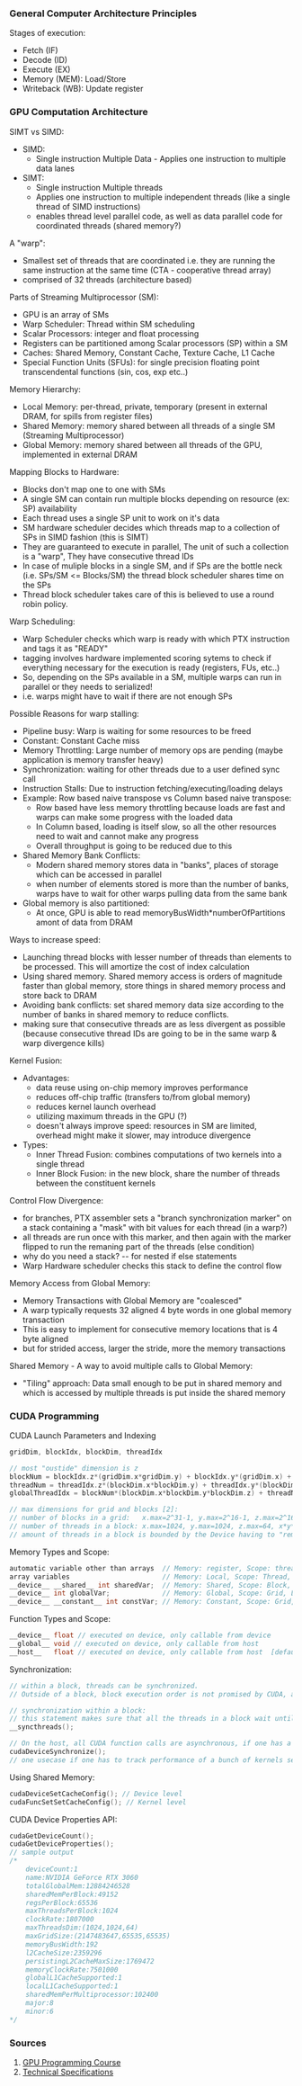 ### General Computer Architecture Principles  

Stages of execution: 
- Fetch (IF) 
- Decode (ID) 
- Execute (EX) 
- Memory (MEM): Load/Store 
- Writeback (WB): Update register 

### GPU Computation Architecture 

SIMT vs SIMD: 
- SIMD: 
    - Single instruction Multiple Data - Applies one instruction to multiple data lanes 
- SIMT: 
    - Single instruction Multiple threads
    - Applies one instruction to multiple independent threads (like a single thread of SIMD instructions)
    - enables thread level parallel code, as well as data parallel code for coordinated threads (shared memory?)

A "warp": 
- Smallest set of threads that are coordinated i.e. they are running the same instruction at the same time (CTA - cooperative thread array)
- comprised of 32 threads (architecture based)

Parts of Streaming Multiprocessor (SM):
- GPU is an array of SMs
- Warp Scheduler: Thread within SM scheduling 
- Scalar Processors: integer and float processing 
- Registers can be partitioned among Scalar processors (SP) within a SM
- Caches: Shared Memory, Constant Cache, Texture Cache, L1 Cache 
- Special Function Units (SFUs): for single precision floating point transcendental functions (sin, cos, exp etc..)

Memory Hierarchy:
- Local Memory: per-thread, private, temporary (present in external DRAM, for spills from register files)
- Shared Memory: memory shared between all threads of a single SM (Streaming Multiprocessor)
- Global Memory: memory shared between all threads of the GPU, implemented in external DRAM 

Mapping Blocks to Hardware: 
- Blocks don't map one to one with SMs
- A single SM can contain run multiple blocks depending on resource (ex: SP) availability 
- Each thread uses a single SP unit to work on it's data
- SM hardware scheduler decides which threads map to a collection of SPs in SIMD fashion (this is SIMT)
- They are guaranteed to execute in parallel, The unit of such a collection is a "warp", They have consecutive thread IDs
- In case of muliple blocks in a single SM, and if SPs are the bottle neck (i.e. SPs/SM <= Blocks/SM) the thread block scheduler shares time on the SPs
- Thread block scheduler takes care of this is believed to use a round robin policy.  

Warp Scheduling:
- Warp Scheduler checks which warp is ready with which PTX instruction and tags it as "READY" 
- tagging involves hardware implemented scoring sytems to check if everything necessary for the execution is ready (registers, FUs, etc..)
- So, depending on the SPs available in a SM, multiple warps can run in parallel or they needs to serialized! 
- i.e. warps might have to wait if there are not enough SPs

Possible Reasons for warp stalling: 
- Pipeline busy: Warp is waiting for some resources to be freed 
- Constant: Constant Cache miss 
- Memory Throttling: Large number of memory ops are pending (maybe application is memory transfer heavy)
- Synchronization: waiting for other threads due to a user defined sync call 
- Instruction Stalls: Due to instruction fetching/executing/loading delays
- Example: Row based naive transpose vs Column based naive transpose:
    - Row based have less memory throttling because loads are fast and warps can make some progress with the loaded data
    - In Column based, loading is itself slow, so all the other resources need to wait and cannot make any progress 
    - Overall throughput is going to be reduced due to this  
- Shared Memory Bank Conflicts: 
    - Modern shared memory stores data in "banks", places of storage which can be accessed in parallel
    - when number of elements stored is more than the number of banks, warps have to wait for other warps pulling data from the same bank 
- Global memory is also partitioned:
    - At once, GPU is able to read memoryBusWidth*numberOfPartitions amont of data from DRAM 

Ways to increase speed: 
- Launching thread blocks with lesser number of threads than elements to be processed. This will amortize the cost of index calculation 
- Using shared memory. Shared memory access is orders of magnitude faster than global memory, store things in shared memory process and store back to DRAM 
- Avoiding bank conflicts: set shared memory data size according to the number of banks in shared memory to reduce conflicts. 
- making sure that consecutive threads are as less divergent as possible (because consecutive thread IDs are going to be in the same warp & warp divergence kills)

Kernel Fusion:
- Advantages: 
    - data reuse using on-chip memory improves performance 
    - reduces off-chip traffic (transfers to/from global memory)
    - reduces kernel launch overhead 
    - utilizing maximum threads in the GPU (?)
    - doesn't always improve speed: resources in SM are limited, overhead might make it slower, may introduce divergence 
- Types: 
    - Inner Thread Fusion: combines computations of two kernels into a single thread 
    - Inner Block Fusion: in the new block, share the number of threads between the constituent kernels 

Control Flow Divergence: 
- for branches, PTX assembler sets a "branch synchronization marker" on a stack containing a "mask" with bit values for each thread (in a warp?)
- all threads are run once with this marker, and then again with the marker flipped to run the remaning part of the threads (else condition) 
- why do you need a stack? -- for nested if else statements 
- Warp Hardware scheduler checks this stack to define the control flow 

Memory Access from Global Memory:
- Memory Transactions with Global Memory are "coalesced" 
- A warp typically requests 32 aligned 4 byte words in one global memory transaction 
- This is easy to implement for consecutive memory locations that is 4 byte aligned 
- but for strided access, larger the stride, more the memory transactions 

Shared Memory - A way to avoid multiple calls to Global Memory:
- "Tiling" approach: Data small enough to be put in shared memory and which is accessed by multiple threads is put inside the shared memory 


### CUDA Programming 

CUDA Launch Parameters and Indexing 
```C
gridDim, blockIdx, blockDim, threadIdx 

// most "oustide" dimension is z 
blockNum = blockIdx.z*(gridDim.x*gridDim.y) + blockIdx.y*(gridDim.x) + blockIdx.x; 
threadNum = threadIdx.z*(blockDim.x*blockDim.y) + threadIdx.y*(blockDim.x) + threadIdx.x; 
globalThreadIdx = blockNum*(blockDim.x*blockDim.y*blockDim.z) + threadNum; 

// max dimensions for grid and blocks [2]: 
// number of blocks in a grid:   x.max=2^31-1, y.max=2^16-1, z.max=2^16-1 
// number of threads in a block: x.max=1024, y.max=1024, z.max=64, x*y*z <= 1024 
// amount of threads in a block is bounded by the Device having to "remember" the context for all (1024) threads, also SPs available inside the SM 
``` 

Memory Types and Scope: 
```C
automatic variable other than arrays  // Memory: register, Scope: thread, Lifetime: Kernel
array variables                       // Memory: Local, Scope: Thread, Lifetime: Kernel [NOTE: Local here is far away in DRAM!]
__device__ __shared__ int sharedVar;  // Memory: Shared, Scope: Block, Lifetime: Kernel 
__device__ int globalVar;             // Memory: Global, Scope: Grid, Lifetime: Application 
__device__ __constant__ int constVar; // Memory: Constant, Scope: Grid, Lifetime: Application 
```

Function Types and Scope:
```C
__device__ float // executed on device, only callable from device   
__global__ void // executed on device, only callable from host 
__host__   float // executed on device, only callable from host  [default for all CUDA functions]

``` 

Synchronization:
```C
// within a block, threads can be synchronized. 
// Outside of a block, block execution order is not promised by CUDA, as well as synchronization 

// synchronization within a block: 
// this statement makes sure that all the threads in a block wait until everyone has reached this stage. 
__syncthreads(); 

// On the host, all CUDA function calls are asynchronous, if one has a need to synchronize this from the host (CPU): 
cudaDeviceSynchronize();  
// one usecase if one has to track performance of a bunch of kernels separately. 
```

Using Shared Memory: 
```C
cudaDeviceSetCacheConfig(); // Device level 
cudaFuncSetSetCacheConfig(); // Kernel level 
```

CUDA Device Properties API: 
```C
cudaGetDeviceCount(); 
cudaGetDeviceProperties(); 
// sample output 
/* 
    deviceCount:1
    name:NVIDIA GeForce RTX 3060
    totalGlobalMem:12884246528
    sharedMemPerBlock:49152
    regsPerBlock:65536
    maxThreadsPerBlock:1024
    clockRate:1807000
    maxThreadsDim:(1024,1024,64)
    maxGridSize:(2147483647,65535,65535)
    memoryBusWidth:192
    l2CacheSize:2359296
    persistingL2CacheMaxSize:1769472
    memoryClockRate:7501000
    globalL1CacheSupported:1
    localL1CacheSupported:1
    sharedMemPerMultiprocessor:102400
    major:8
    minor:6
*/ 
```

### Sources
1. [GPU Programming Course](https://www.youtube.com/playlist?list=PLbRMhDVUMngfj_NXI7jqMYLnhcRhRKAGq)
2. [Technical Specifications](https://docs.nvidia.com/cuda/cuda-c-programming-guide/index.html#features-and-technical-specifications)
